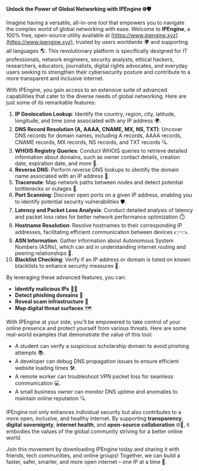 **Unlock the Power of Global Networking with IPEngine 🌐🛡️**

Imagine having a versatile, all-in-one tool that empowers you to navigate the complex world of global networking with ease. Welcome to **IPEngine**, a 100% free, open-source utility available at [https://www.ipengine.xyz](https://www.ipengine.xyz), trusted by users worldwide 🌍 and supporting all languages 🌎. This revolutionary platform is specifically designed for IT professionals, network engineers, security analysts, ethical hackers, researchers, educators, journalists, digital rights advocates, and everyday users seeking to strengthen their cybersecurity posture and contribute to a more transparent and inclusive internet.

With IPEngine, you gain access to an extensive suite of advanced capabilities that cater to the diverse needs of global networking. Here are just some of its remarkable features:

1.  **IP Geolocation Lookup**: Identify the country, region, city, latitude, longitude, and time zone associated with any IP address 🌍.
2.  **DNS Record Resolution (A, AAAA, CNAME, MX, NS, TXT)**: Uncover DNS records for domain names, including A records, AAAA records, CNAME records, MX records, NS records, and TXT records 🔍.
3.  **WHOIS Registry Queries**: Conduct WHOIS queries to retrieve detailed information about domains, such as owner contact details, creation date, expiration date, and more 📡.
4.  **Reverse DNS**: Perform reverse DNS lookups to identify the domain name associated with an IP address 🔎.
5.  **Traceroute**: Map network paths between nodes and detect potential bottlenecks or outages 🚀.
6.  **Port Scanning**: Discover open ports on a given IP address, enabling you to identify potential security vulnerabilities 🛡️.
7.  **Latency and Packet Loss Analysis**: Conduct detailed analysis of latency and packet loss rates for better network performance optimization ⏱️.
8.  **Hostname Resolution**: Resolve hostnames to their corresponding IP addresses, facilitating efficient communication between devices 👉👈.
9.  **ASN Information**: Gather information about Autonomous System Numbers (ASNs), which can aid in understanding internet routing and peering relationships 🔌.
10. **Blacklist Checking**: Verify if an IP address or domain is listed on known blacklists to enhance security measures 🚫.

By leveraging these advanced features, you can:

*   **Identify malicious IPs** 👮‍♂️
*   **Detect phishing domains** 📣
*   **Reveal scam infrastructure** 💸
*   **Map digital threat surfaces** 🗺️

With IPEngine at your side, you'll be empowered to take control of your online presence and protect yourself from various threats. Here are some real-world examples that demonstrate the value of this tool:

*   A student can verify a suspicious scholarship domain to avoid phishing attempts 📚.
*   A developer can debug DNS propagation issues to ensure efficient website loading times 🛠️.
*   A remote worker can troubleshoot VPN packet loss for seamless communication 💻.
*   A small business owner can monitor DNS uptime and anomalies to maintain online reputation 🔍.

IPEngine not only enhances individual security but also contributes to a more open, inclusive, and healthy internet. By supporting **transparency**, **digital sovereignty**, **internet health**, and **open-source collaboration** 🌐👥, it embodies the values of the global community striving for a better online world.

Join this movement by downloading IPEngine today and sharing it with friends, tech communities, and online groups! Together, we can build a faster, safer, smarter, and more open internet – one IP at a time 🚀.